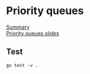 # Priority queues

[Summary](https://algs4.cs.princeton.edu/24pq/)  
[Priority queues slides](https://sedgewick.io/wp-content/uploads/2022/04/Algs07-PriorityQueues.pdf)  

## Test
```
go test -v .
```
